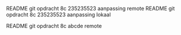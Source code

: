 README git opdracht 8c 235235523 aanpassing remote
README git opdracht 8c 235235523 aanpassing lokaal

README git opdracht 8c abcde
remote
